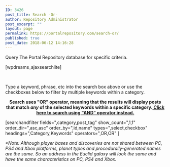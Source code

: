 ```yaml
---
ID: 3426
post_title: Search -Or-
author: Repository Administrator
post_excerpt: ""
layout: page
permalink: https://portalrepository.com/search-or/
published: true
post_date: 2018-06-12 14:16:28
---
```

Query The Portal Repository database for specific criteria.

[wpdreams_ajaxsearchlite]

&nbsp;

Type a keyword, phrase, etc into the search box above or use the checkboxes below to filter by multiple keywords within a category.
<p style="text-align: center;"><strong>Search uses "OR" operator, meaning that the results will display posts that match <i>any </i>of the selected keywords within a specific category.<a href="https://portalrepository.com/search-database/"> Click here to search using "AND" operator instead.</a></strong></p>
[searchandfilter fields=",category,post_tag" show_count=",1,1" order_dir=",asc,asc" order_by=",id,name" types=",select,checkbox" headings=",Category,Keywords" operators=",OR,OR" ]

<em>*Note: Although player bases and discoveries are not shared between PC, PS4 and Xbox platforms, planet types and procedurally-generated names are the same. So an address in the Euclid galaxy will look the same and have the same characteristics on PC, PS4 and Xbox.</em>